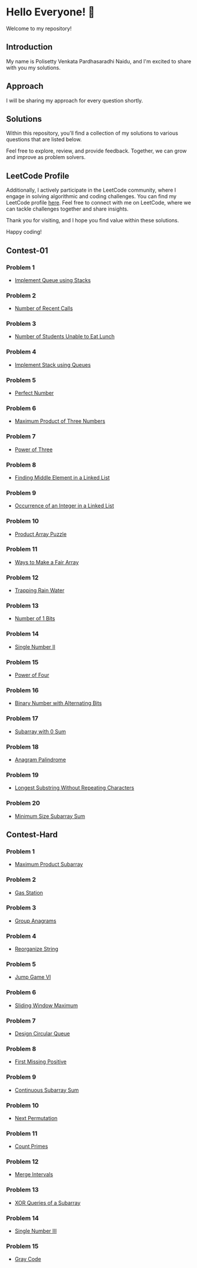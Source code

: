 # Hello Everyone! 👋

Welcome to my repository!

## Introduction

My name is Polisetty Venkata Pardhasaradhi Naidu, and I'm excited to share with you my solutions.

## Approach

I will be sharing my approach for every question shortly.

## Solutions

Within this repository, you'll find a collection of my solutions to various questions that are listed below.

Feel free to explore, review, and provide feedback. Together, we can grow and improve as problem solvers.

## LeetCode Profile

Additionally, I actively participate in the LeetCode community, where I engage in solving algorithmic and coding challenges. You can find my LeetCode profile [here](https://leetcode.com/Lightning_Mc_Queen/). Feel free to connect with me on LeetCode, where we can tackle challenges together and share insights.

Thank you for visiting, and I hope you find value within these solutions.

Happy coding!

## Contest-01

### Problem 1
- [Implement Queue using Stacks](https://leetcode.com/problems/implement-queue-using-stacks/)

### Problem 2
- [Number of Recent Calls](https://leetcode.com/problems/number-of-recent-calls/)

### Problem 3
- [Number of Students Unable to Eat Lunch](https://leetcode.com/problems/number-of-students-unable-to-eat-lunch/description/)

### Problem 4
- [Implement Stack using Queues](https://leetcode.com/problems/implement-stack-using-queues/)

### Problem 5
- [Perfect Number](https://leetcode.com/problems/perfect-number/description/)

### Problem 6
- [Maximum Product of Three Numbers](https://leetcode.com/problems/maximum-product-of-three-numbers/description/)

### Problem 7
- [Power of Three](https://leetcode.com/problems/power-of-three/description/)

### Problem 8
- [Finding Middle Element in a Linked List](https://www.geeksforgeeks.org/problems/finding-middle-element-in-a-linked-list/1?itm_source=geeksforgeeks&itm_medium=article&itm_campaign=bottom_sticky_on_article)

### Problem 9
- [Occurrence of an Integer in a Linked List](https://www.geeksforgeeks.org/problems/occurence-of-an-integer-in-a-linked-list/1?itm_source=geeksforgeeks&itm_medium=article&itm_campaign=bottom_sticky_on_article)

### Problem 10
- [Product Array Puzzle](https://www.geeksforgeeks.org/problems/product-array-puzzle4525/1)

### Problem 11
- [Ways to Make a Fair Array](https://leetcode.com/problems/ways-to-make-a-fair-array/description/)

### Problem 12
- [Trapping Rain Water](https://leetcode.com/problems/trapping-rain-water/description/)

### Problem 13
- [Number of 1 Bits](https://leetcode.com/problems/number-of-1-bits/description/)

### Problem 14
- [Single Number II](https://leetcode.com/problems/single-number-ii/description/)

### Problem 15
- [Power of Four](https://leetcode.com/problems/power-of-four/description/)

### Problem 16
- [Binary Number with Alternating Bits](https://leetcode.com/problems/binary-number-with-alternating-bits/description/)

### Problem 17
- [Subarray with 0 Sum](https://www.geeksforgeeks.org/problems/subarray-with-0-sum-1587115621/1?itm_source=geeksforgeeks&itm_medium=article&itm_campaign=bottom_sticky_on_article)

### Problem 18
- [Anagram Palindrome](https://www.geeksforgeeks.org/problems/anagram-palindrome4720/1?itm_source=geeksforgeeks&itm_medium=article&itm_campaign=bottom_sticky_on_article)

### Problem 19
- [Longest Substring Without Repeating Characters](https://leetcode.com/problems/longest-substring-without-repeating-characters/description/)

### Problem 20
- [Minimum Size Subarray Sum](https://leetcode.com/problems/minimum-size-subarray-sum/description/)


## Contest-Hard

### Problem 1
- [Maximum Product Subarray](https://leetcode.com/problems/maximum-product-subarray/description/)

### Problem 2
- [Gas Station](https://leetcode.com/problems/gas-station/description/)

### Problem 3
- [Group Anagrams](https://leetcode.com/problems/group-anagrams/description/)

### Problem 4
- [Reorganize String](https://leetcode.com/problems/reorganize-string/description/)

### Problem 5
- [Jump Game VI](https://leetcode.com/problems/jump-game-vi/description/)

### Problem 6
- [Sliding Window Maximum](https://leetcode.com/problems/sliding-window-maximum/description/)

### Problem 7
- [Design Circular Queue](https://leetcode.com/problems/design-circular-queue/description/)

### Problem 8
- [First Missing Positive](https://leetcode.com/problems/first-missing-positive/description/)

### Problem 9
- [Continuous Subarray Sum](https://leetcode.com/problems/continuous-subarray-sum/description/)

### Problem 10
- [Next Permutation](https://leetcode.com/problems/next-permutation/description/)

### Problem 11
- [Count Primes](https://leetcode.com/problems/count-primes/description/)

### Problem 12
- [Merge Intervals](https://leetcode.com/problems/merge-intervals/description/)

### Problem 13
- [XOR Queries of a Subarray](https://leetcode.com/problems/xor-queries-of-a-subarray/description/)

### Problem 14
- [Single Number III](https://leetcode.com/problems/single-number-iii/description/)

### Problem 15
- [Gray Code](https://leetcode.com/problems/gray-code/description/)
